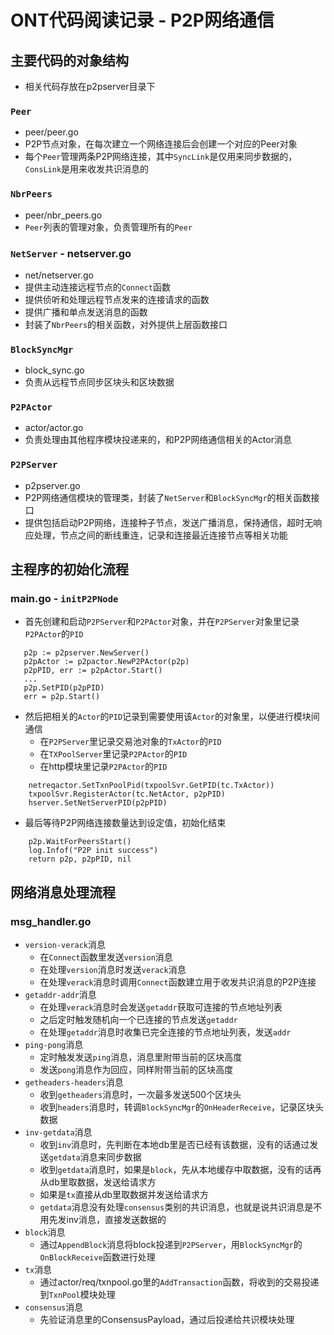 # ONT代码阅读记录 - P2P网络通信
## 主要代码的对象结构
* 相关代码存放在p2pserver目录下
### `Peer`
* peer/peer.go
* P2P节点对象，在每次建立一个网络连接后会创建一个对应的Peer对象
* 每个`Peer`管理两条P2P网络连接，其中`SyncLink`是仅用来同步数据的，`ConsLink`是用来收发共识消息的
### `NbrPeers`
* peer/nbr_peers.go
* `Peer`列表的管理对象，负责管理所有的`Peer`
### `NetServer` - netserver.go
* net/netserver.go
* 提供主动连接远程节点的`Connect`函数
* 提供侦听和处理远程节点发来的连接请求的函数
* 提供广播和单点发送消息的函数
* 封装了`NbrPeers`的相关函数，对外提供上层函数接口
### `BlockSyncMgr`
* block_sync.go
* 负责从远程节点同步区块头和区块数据
### `P2PActor`
* actor/actor.go
* 负责处理由其他程序模块投递来的，和P2P网络通信相关的Actor消息
### `P2PServer`
* p2pserver.go
* P2P网络通信模块的管理类，封装了`NetServer`和`BlockSyncMgr`的相关函数接口
* 提供包括启动P2P网络，连接种子节点，发送广播消息，保持通信，超时无响应处理，节点之间的断线重连，记录和连接最近连接节点等相关功能

## 主程序的初始化流程
### main.go - `initP2PNode`
* 首先创建和启动`P2PServer`和`P2PActor`对象，并在`P2PServer`对象里记录`P2PActor`的`PID`
 ```
    p2p := p2pserver.NewServer()
    p2pActor := p2pactor.NewP2PActor(p2p)
    p2pPID, err := p2pActor.Start()
    ...
    p2p.SetPID(p2pPID)
    err = p2p.Start()
```
* 然后把相关的`Actor`的`PID`记录到需要使用该`Actor`的对象里，以便进行模块间通信
  * 在`P2PServer`里记录交易池对象的`TxActor`的`PID`
  * 在`TXPoolServer`里记录`P2PActor`的`PID`
  * 在http模块里记录`P2PActor`的`PID`
```
    netreqactor.SetTxnPoolPid(txpoolSvr.GetPID(tc.TxActor))
    txpoolSvr.RegisterActor(tc.NetActor, p2pPID)
    hserver.SetNetServerPID(p2pPID)
```
* 最后等待P2P网络连接数量达到设定值，初始化结束
```
    p2p.WaitForPeersStart()
    log.Infof("P2P init success")
    return p2p, p2pPID, nil
```    

## 网络消息处理流程
### msg_handler.go
* `version-verack`消息
  * 在`Connect`函数里发送`version`消息
  * 在处理`version`消息时发送`verack`消息
  * 在处理`verack`消息时调用`Connect`函数建立用于收发共识消息的P2P连接
* `getaddr-addr`消息
  * 在处理`verack`消息时会发送`getaddr`获取可连接的节点地址列表
  * 之后定时触发随机向一个已连接的节点发送`getaddr`
  * 在处理`getaddr`消息时收集已完全连接的节点地址列表，发送`addr`
* `ping-pong`消息
  * 定时触发发送`ping`消息，消息里附带当前的区块高度
  * 发送`pong`消息作为回应，同样附带当前的区块高度
* `getheaders-headers`消息
  * 收到`getheaders`消息时，一次最多发送500个区块头
  * 收到`headers`消息时，转调`BlockSyncMgr`的`OnHeaderReceive`，记录区块头数据
* `inv-getdata`消息
  * 收到`inv`消息时，先判断在本地db里是否已经有该数据，没有的话通过发送`getdata`消息来同步数据
  * 收到`getdata`消息时，如果是`block`，先从本地缓存中取数据，没有的话再从db里取数据，发送给请求方 
  * 如果是`tx`直接从db里取数据并发送给请求方
  * `getdata`消息没有处理`consensus`类别的共识消息，也就是说共识消息是不用先发inv消息，直接发送数据的
* `block`消息
  * 通过`AppendBlock`消息将block投递到`P2PServer`，用`BlockSyncMgr`的`OnBlockReceive`函数进行处理
* `tx`消息
  * 通过actor/req/txnpool.go里的`AddTransaction`函数，将收到的交易投递到`TxnPool`模块处理
* `consensus`消息
  * 先验证消息里的ConsensusPayload，通过后投递给共识模块处理